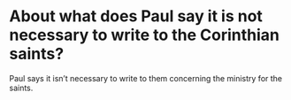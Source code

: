 # About what does Paul say it is not necessary to write to the Corinthian saints?

Paul says it isn’t necessary to write to them concerning the ministry for the saints.
